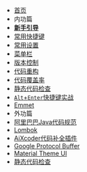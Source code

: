 
* [首页](/)
* 内功篇
* [**新手引导**](zh-cn/000_新用户.md)
* [常用快捷键](zh-cn/001_常用快捷键.md)
* [常用设置](zh-cn/301_常用设置.md)
* [菜单栏](zh-cn/100_菜单栏.md)
* [版本控制](zh-cn/111_版本控制.md)
* [代码重构](zh-cn/700_代码重构.md)
* [代码覆盖率](410_代码覆盖率.md)
* [静态代码检查](450_静态代码检查.md)
* [`Alt`+`Enter`快捷键实战](499_Alt_Enter快捷键实战.md)
* [Emmet](zh-cn/209_Emmet.md)
* 外功篇
* [阿里巴巴Java代码规范](zh-cn/1000_阿里巴巴Java代码规范.md)
* [Lombok](zh-cn/1001_Lombok.md)
* [AiXcoder代码补全插件](zh-cn/1002_AIXcoder.md)
* [Google Protocol Buffer](zh-cn/1003_Google_Protocol_Buffer.md)
* [Material Theme UI](zh-cn/1004_Material_Theme_UI.md)
* [静态代码检查](zh-cn/1100_静态代码检查扩展.md)